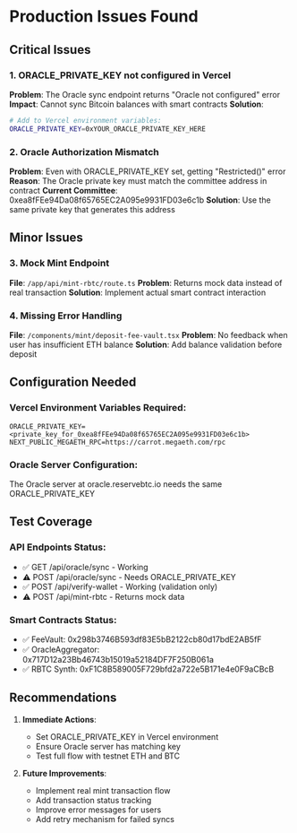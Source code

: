 # Production Issues Found

## Critical Issues

### 1. ORACLE_PRIVATE_KEY not configured in Vercel
**Problem**: The Oracle sync endpoint returns "Oracle not configured" error
**Impact**: Cannot sync Bitcoin balances with smart contracts
**Solution**: 
```bash
# Add to Vercel environment variables:
ORACLE_PRIVATE_KEY=0xYOUR_ORACLE_PRIVATE_KEY_HERE
```

### 2. Oracle Authorization Mismatch
**Problem**: Even with ORACLE_PRIVATE_KEY set, getting "Restricted()" error
**Reason**: The Oracle private key must match the committee address in contract
**Current Committee**: 0xea8fFEe94Da08f65765EC2A095e9931FD03e6c1b
**Solution**: Use the same private key that generates this address

## Minor Issues

### 3. Mock Mint Endpoint
**File**: `/app/api/mint-rbtc/route.ts`
**Problem**: Returns mock data instead of real transaction
**Solution**: Implement actual smart contract interaction

### 4. Missing Error Handling
**File**: `/components/mint/deposit-fee-vault.tsx`
**Problem**: No feedback when user has insufficient ETH balance
**Solution**: Add balance validation before deposit

## Configuration Needed

### Vercel Environment Variables Required:
```
ORACLE_PRIVATE_KEY=<private_key_for_0xea8fFEe94Da08f65765EC2A095e9931FD03e6c1b>
NEXT_PUBLIC_MEGAETH_RPC=https://carrot.megaeth.com/rpc
```

### Oracle Server Configuration:
The Oracle server at oracle.reservebtc.io needs the same ORACLE_PRIVATE_KEY

## Test Coverage

### API Endpoints Status:
- ✅ GET /api/oracle/sync - Working
- ⚠️ POST /api/oracle/sync - Needs ORACLE_PRIVATE_KEY
- ✅ POST /api/verify-wallet - Working (validation only)
- ⚠️ POST /api/mint-rbtc - Returns mock data

### Smart Contracts Status:
- ✅ FeeVault: 0x298b3746B593df83E5bB2122cb80d17bdE2AB5fF
- ✅ OracleAggregator: 0x717D12a23Bb46743b15019a52184DF7F250B061a  
- ✅ RBTC Synth: 0xF1C8B589005F729bfd2a722e5B171e4e0F9aCBcB

## Recommendations

1. **Immediate Actions**:
   - Set ORACLE_PRIVATE_KEY in Vercel environment
   - Ensure Oracle server has matching key
   - Test full flow with testnet ETH and BTC

2. **Future Improvements**:
   - Implement real mint transaction flow
   - Add transaction status tracking
   - Improve error messages for users
   - Add retry mechanism for failed syncs